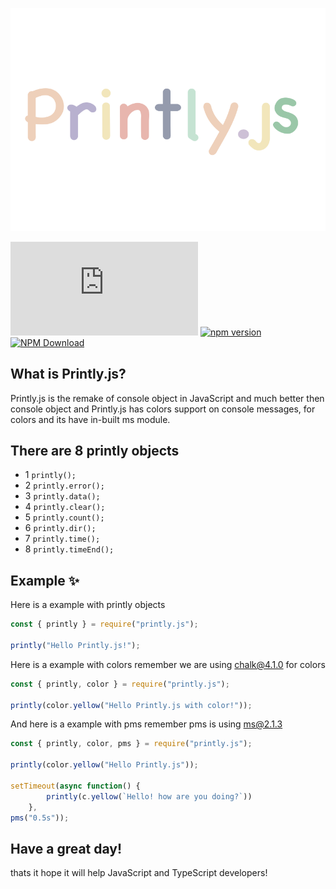 ![](images/printlyjs.png)

[![Repo Dependents](https://badgen.net/github/dependents-repo/NotRealArif/printly.js)](https://github.com/NotRealArif/printly.js/network/dependents)
[![npm version](https://img.shields.io/npm/v/printly.js.svg)](https://www.npmjs.com/package/printly.js)
[![NPM Download](https://img.shields.io/npm/dm/printly.js.svg?style=flat)](https://www.npmjs.com/package/printly.js)


## What is Printly.js?
Printly.js is the remake of console object in JavaScript and much better then console object and Printly.js has colors support on console messages, for colors and its have in-built ms module.

## There are 8 printly objects

* 1 `printly();`
* 2 `printly.error();`
* 3 `printly.data();`
* 4 `printly.clear();`
* 5 `printly.count();`
* 6 `printly.dir();`
* 7 `printly.time();`
* 8 `printly.timeEnd();`

## Example ✨

Here is a example with printly objects
```js
const { printly } = require("printly.js");

printly("Hello Printly.js!");
```
Here is a example with colors remember we are using chalk@4.1.0 for colors
```js
const { printly, color } = require("printly.js");

printly(color.yellow("Hello Printly.js with color!"));
```
And here is a example with pms remember pms is using ms@2.1.3
```js
const { printly, color, pms } = require("printly.js");

printly(color.yellow("Hello Printly.js"));

setTimeout(async function() {
        printly(c.yellow(`Hello! how are you doing?`))
    }, 
pms("0.5s"));
```

## Have a great day!
thats it hope it will help JavaScript and TypeScript developers! 
